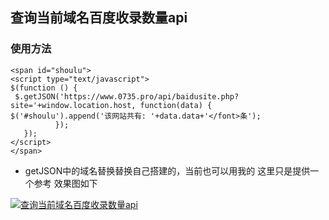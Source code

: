 ## 查询当前域名百度收录数量api

### 使用方法

```
<span id="shoulu">
<script type="text/javascript">
$(function () {
 $.getJSON('https://www.0735.pro/api/baidusite.php?site='+window.location.host, function(data) { 
$('#shoulu').append('该网站共有: '+data.data+'</font>条');
          });
   });
</script>
</span>
```
- getJSON中的域名替换替换自己搭建的，当前也可以用我的 这里只是提供一个参考 效果图如下

[![查询当前域名百度收录数量api](https://s1.ax1x.com/2023/03/24/ppBZ83Q.png)](https://imgse.com/i/ppBZ83Q)